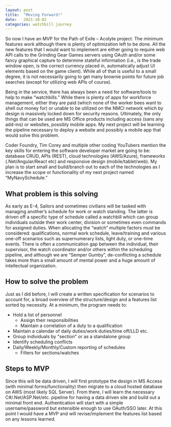```yaml
---
layout: post 
title:  "Moving Forward!"
date:   2021-10-02 
categories: watchbill journey
---
```

So now I have an MVP for the Path of Exile – Acolyte project. The minimum features work although there is plenty of
optimization left to be done. All the new features that I would want to implement are either going to require web API
calls to the Grinding Gear Games servers using OAuth and/or some fancy graphical capture to determine stateful
information (i.e., is the trade window open, is the correct currency placed in, automatically adjust UI elements based
on the game client). While all of that is useful to a small degree, it is not necessarily going to get many brownie
points for future job searches (except for utilizing web APIs of course).

Being in the service, there has always been a need for software/tools to help to make “watchbills.” While there is plenty
of apps for workforce management, either they are paid (which none of the worker bees want to shell out money for) or
unable to be utilized on the NMCI network which by design is massively locked down for security reasons. Ultimately, the
only things that can be used are MS Office products including access (sans any add-ins) or websites, possibly mobile
apps. My next project will be learning the pipeline necessary to deploy a website and possibly a mobile app that would
solve this problem.

Coder Foundry, Tim Corey and multiple other coding YouTubers mention the key skills for entering the software developer
market are going to be: database CRUD, APIs (REST), cloud technologies (AWS/Azure), frameworks (.Net/Angular/React etc)
and responsive design (mobile/tablet/web). My plan is to start small and build/branch out to each of the technologies as
I increase the scope or functionality of my next project named “MyNavySchedule.”

## What problem is this solving ##

As early as E-4, Sailors and sometimes civilians will be tasked with managing another’s schedule for work or watch
standing. The latter is driven off a specific type of schedule called a watchbill which can group individuals outside
their work center, division or sometimes even commands for assigned duties. When allocating the “watch” multiple factors
must be considered: qualifications, normal work schedule, leave/training and various one-off scenarios such as
supernumerary lists, light duty, or one-time events. There is often a communication gap between the individual, their
supervisor, the watch coordinator and/or others within the scheduling pipeline, and although we are “Semper Gumby”,
de-conflicting a schedule takes more than a small amount of mental power and a huge amount of intellectual organization.

## How to solve the problem ##

Just as I did before, I will create a written specification for scenarios to account for, a broad overview of the
structure/design and a features list sorted by necessity. At a minimum, the program needs to:
- Hold a list of personnel 
  - Assign their responsibilities 
  - Maintain a correlation of a duty to a qualification
- Maintain a calendar of daily duties/work duties/time off/LLD etc. 
- Group individuals by "section" or as a standalone group 
- Identify scheduling conflicts
- Daily/Weekly/Monthly/Custom reporting of schedules
  - Filters for sections/watches

## Steps to MVP ##

Since this will be data driven, I will first prototype the design in MS Access (with minimal forms/functionality) then
migrate to a cloud hosted database on AWS (most likely SQL Server). From there, I will learn the necessary
C#/.Net/ASP.Net/etc. pipeline for having a data driven site and build out a minimal front end. Authentication will start
with a simple username/password but extensible enough to use OAuth/SSO later. At this point I would have a MVP and will
revise/implement the features list based on any lessons learned.



